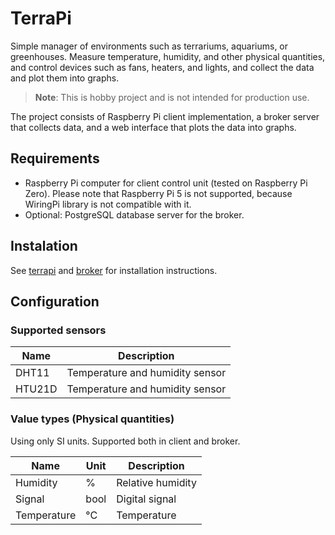 # TerraPi
Simple manager of environments such as terrariums, aquariums, or greenhouses.
Measure temperature, humidity, and other physical quantities, 
and control devices such as fans, heaters, and lights,
and collect the data and plot them into graphs.

> **Note**: This is hobby project and is not intended for production use.

The project consists of Raspberry Pi client implementation, 
a broker server that collects data, 
and a web interface that plots the data into graphs. 

## Requirements
- Raspberry Pi computer for client control unit (tested on Raspberry Pi Zero).
  Please note that Raspberry Pi 5 is not supported, because WiringPi library is not compatible with it.
- Optional: PostgreSQL database server for the broker.

## Instalation
See [terrapi](./terrapi/README.md) and [broker](./broker/README.md) for installation instructions.

## Configuration
### Supported sensors
| Name | Description |
| ---- | ----------- |
| DHT11 | Temperature and humidity sensor |
| HTU21D | Temperature and humidity sensor |

### Value types (Physical quantities)
Using only SI units.
Supported both in client and broker.

| Name | Unit | Description |
| ---- | ---- | ----------- |
| Humidity | % | Relative humidity |
| Signal | bool | Digital signal |
| Temperature | °C | Temperature |
